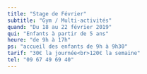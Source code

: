 ```yaml
---
title: "Stage de Février"
subtitle: "Gym / Multi-activités"
quand: "Du 18 au 22 février 2019"
qui: "Enfants à partir de 5 ans"
heure: "de 9h à 17h"
ps: "accueil des enfants de 9h à 9h30"
tarif: "30€ la journée<br>120€ la semaine"
tel: "09 67 49 69 40"
---
```

